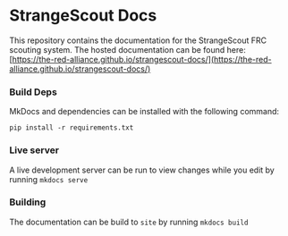 # StrangeScout Docs

This repository contains the documentation for the StrangeScout FRC scouting system. The hosted documentation can be found here: [https://the-red-alliance.github.io/strangescout-docs/](https://the-red-alliance.github.io/strangescout-docs/)

### Build Deps

MkDocs and dependencies can be installed with the following command:

`pip install -r requirements.txt`

### Live server

A live development server can be run to view changes while you edit by running `mkdocs serve`

### Building

The documentation can be build to `site` by running `mkdocs build`